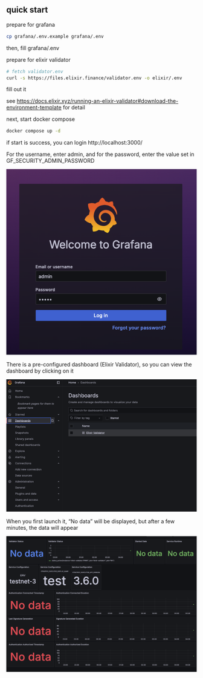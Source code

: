 ## quick start

prepare for grafana

```bash
cp grafana/.env.example grafana/.env
```

then, fill grafana/.env

prepare for elixir validator

```bash
# fetch validator.env
curl -s https://files.elixir.finance/validator.env -o elixir/.env
```

fill out it

see https://docs.elixir.xyz/running-an-elixir-validator#download-the-environment-template for detail

next, start docker compose

```bash
docker compose up -d
```

if start is success, you can login http://localhost:3000/

For the username, enter admin, and for the password, enter the value set in GF_SECURITY_ADMIN_PASSWORD

![login](./.img/login.png)

There is a pre-configured dashboard (Elixir Validator), so you can view the dashboard by clicking on it

![dashboard_select](./.img/dashboard_select.png)

When you first launch it, “No data” will be displayed, but after a few minutes, the data will appear

![dashboard](./.img/dashboard.png)
